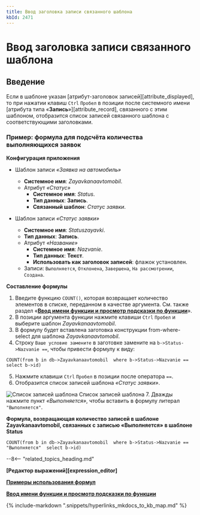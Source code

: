 ```yaml
---
title: Ввод заголовка записи связанного шаблона
kbId: 2471
---
```


# Ввод заголовка записи связанного шаблона

## Введение

Если в шаблоне указан [атрибут-заголовок записей][attribute_displayed], то при нажатии клавиш `Ctrl` `Пробел` в позиции после системного имени [атрибута типа «**Запись**»][attribute_record], связанного с этим шаблоном, отобразится список записей связанного шаблона с соответствующими заголовками.

### Пример: формула для подсчёта количества выполняющихся заявок

**Конфигурация приложения**

- Шаблон записи *«Заявка на автомобиль»*

    - **Системное имя**: *Zayavkanaavtomobil*.
    - Атрибут *«Статус»*
        - **Системное имя**: *Status*.
        - **Тип данных**: **Запись**.
        - **Связанный шаблон**: *Статус заявки*.
- Шаблон записи *«Статус заявки»*

    - **Системное имя**: *Statuszayavki*.
    - **Тип данных**: **Запись**.
    - Атрибут *«Название»*
        - **Системное имя**: *Nazvanie*.
        - **Тип данных**: **Текст**.
        - **Использовать как заголовок записей**: флажок установлен.
    - Записи: `Выполняется`, `Отклонена`, `Завершена`, `На рассмотрении`, `Создана`.

**Составление формулы**

1. Введите функцию `COUNT()`, которая возвращает количество элементов в списке, переданном в качестве аргумента. См. также раздел «**[Ввод имени функции и просмотр подсказки по функции](https://kb.comindware.ru/article.php?id=2465)**».
2. В позиции аргумента функции нажмите клавиши `Ctrl` `Пробел` и выберите шаблон *Zayavkanaavtomobil*.
3. В формулу будет вставлена заготовка конструкции from-where-select для шаблона *Zayavkanaavtomobil*.
4. Строку `Ваше условие замените` в заготовке замените на `b->Status->Nazvanie ==`, чтобы привести формулу к виду:

```
COUNT(from b in db->Zayavkanaavtomobil  where b->Status->Nazvanie == select b->id) 
```
5. Нажмите клавиши `Ctrl` `Пробел` в позиции после оператора `==`.
6. Отобразится список записей шаблона *«Статус заявки»*.
![Список записей шаблона](https://kb.comindware.ru/assets/formula_editor_record_heading_autocomplete.png)
Список записей шаблона
7. Дважды нажмите пункт *«Выполняется»*, чтобы вставить в формулу литерал `"Выполняется"`.

**Формула, возвращающая количество записей в шаблоне Zayavkanaavtomobil, связанных с записью «Выполняется» в шаблоне Status**

```
COUNT(from b in db->Zayavkanaavtomobil  where b->Status->Nazvanie == "Выполняется"  select b->id) 
```

--8<-- "related_topics_heading.md"

**[Редактор выражений][expression_editor]**

**[Примеры использования формул](https://kb.comindware.ru/category.php?id=409)**

**[Ввод имени функции и просмотр подсказки по функции](https://kb.comindware.ru/article.php?id=2465)**

{% include-markdown ".snippets/hyperlinks_mkdocs_to_kb_map.md" %}
